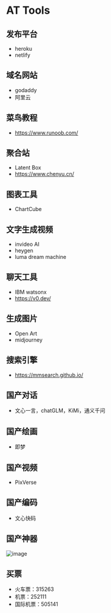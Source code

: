 # AT Tools
## 发布平台
- heroku
- netlify
## 域名网站
- godaddy
- 阿里云
## 菜鸟教程
- https://www.runoob.com/
## 聚合站
- Latent Box
- https://www.chenyu.cn/
## 图表工具
- ChartCube

## 文字生成视频
- invideo AI
- heygen
- luma dream machine
## 聊天工具
- IBM watsonx
- https://v0.dev/
## 生成图片
- Open Art
- midjourney
## 搜索引擎
- https://mmsearch.github.io/

## 国产对话
- 文心一言，chatGLM，KiMi，通义千问
## 国产绘画
- 即梦
## 国产视频
- PixVerse
## 国产编码
- 文心快码
## 国产神器
![image](https://github.com/user-attachments/assets/b415c82e-a5db-4bf0-929f-6bac127b8648)

## 买票
- 火车票：315263
- 机票：252111
- 国际机票：505141
